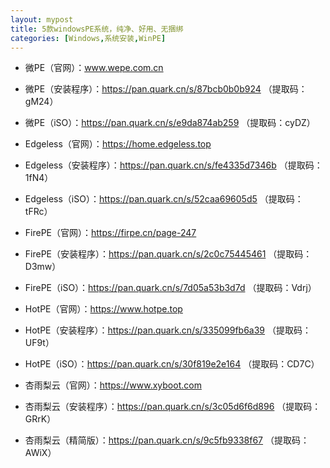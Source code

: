 ```yaml
---
layout: mypost
title: 5款windowsPE系统，纯净、好用、无捆绑
categories: [Windows,系统安装,WinPE]
---
```


- 微PE（官网）：www.wepe.com.cn

- 微PE（安装程序）：<https://pan.quark.cn/s/87bcb0b0b924> （提取码：gM24）

- 微PE（iSO）：<https://pan.quark.cn/s/e9da874ab259> （提取码：cyDZ）

- Edgeless（官网）：<https://home.edgeless.top>

- Edgeless（安装程序）：<https://pan.quark.cn/s/fe4335d7346b> （提取码：1fN4）

- Edgeless（iSO）：<https://pan.quark.cn/s/52caa69605d5> （提取码：tFRc）

- FirePE（官网）：<https://firpe.cn/page-247>

- FirePE（安装程序）：<https://pan.quark.cn/s/2c0c75445461> （提取码：D3mw）

- FirePE（iSO）：<https://pan.quark.cn/s/7d05a53b3d7d> （提取码：Vdrj）

- HotPE（官网）：<https://www.hotpe.top>

- HotPE（安装程序）：<https://pan.quark.cn/s/335099fb6a39> （提取码：UF9t）

- HotPE（iSO）：<https://pan.quark.cn/s/30f819e2e164> （提取码：CD7C）

- 杏雨梨云（官网）：<https://www.xyboot.com>

- 杏雨梨云（安装程序）：<https://pan.quark.cn/s/3c05d6f6d896> （提取码：GRrK）

- 杏雨梨云（精简版）：<https://pan.quark.cn/s/9c5fb9338f67> （提取码：AWiX）